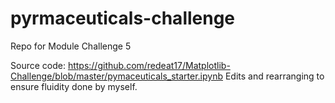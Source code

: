 # pyrmaceuticals-challenge
Repo for Module Challenge 5

Source code: https://github.com/redeat17/Matplotlib-Challenge/blob/master/pymaceuticals_starter.ipynb
Edits and rearranging to ensure fluidity done by myself.
